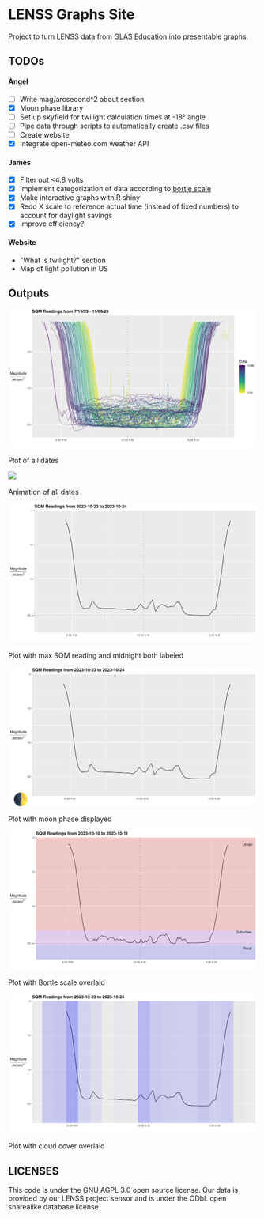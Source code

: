 <!-- SPDX-FileCopyrightText: 2024 GLAS Education <angel@glaseducation.org> -->
<!-- SPDX-License-Identifier: AGPL-3.0-only -->
# LENSS Graphs Site

Project to turn LENSS data from [GLAS Education](https://glaseducation.org)
into presentable graphs.

## TODOs

#### Àngel

- [ ] Write mag/arcsecond^2 about section
- [x] Moon phase library
- [ ] Set up skyfield for twilight calculation times at -18° angle
- [ ] Pipe data through scripts to automatically create .csv files
- [ ] Create website
- [x] Integrate open-meteo.com weather API

#### James

- [x] Filter out <4.8 volts
- [x] Implement categorization of data according to [bortle scale](https://en.wikipedia.org/wiki/Bortle_scale)
- [x] Make interactive graphs with R shiny
- [x] Redo X scale to reference actual time (instead of fixed numbers) to account for daylight savings
- [x] Improve efficiency?

#### Website

- "What is twilight?" section
- Map of light pollution in US

## Outputs

![](https://github.com/jamesspalding/LENSS/blob/main/Images/combinedPlot.png)

Plot of all dates

![](https://github.com/jamesspalding/LENSS/blob/main/Images/Animation.gif)

Animation of all dates

![](https://github.com/jamesspalding/LENSS/blob/main/Images/plot_2023-10-23_mid_maxsqm.png)

Plot with max SQM reading and midnight both labeled

![](https://github.com/jamesspalding/LENSS/blob/main/Images/plot_2023-10-23_emoji.png)

Plot with moon phase displayed

![](https://github.com/jamesspalding/LENSS/blob/main/Images/plot_2023-10-10_mid_maxsqm_bortle.png)

Plot with Bortle scale overlaid

![](https://github.com/jamesspalding/LENSS/blob/main/Images/plot_2023-10-23_cloudcover.png)

Plot with cloud cover overlaid

## LICENSES

This code is under the GNU AGPL 3.0 open source license. Our data is provided by
our LENSS project sensor and is under the ODbL open sharealike database license.
